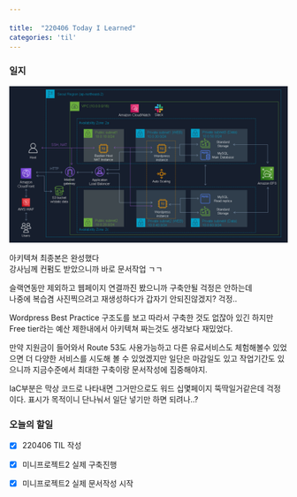 ```yaml
---

title:  "220406 Today I Learned"
categories: 'til'
---
```

<!-- 
![aas](/assets/til/220328til1.png)

<img src="/assets/til/220328til1.png" width="100%" height="100%"> -->



### 일지

![architecture](/assets/til/220406.png)

아키텍쳐 최종본은 완성했다   
강사님께 컨펌도 받았으니까 바로 문서작업 ㄱㄱ  

슬랙연동만 제외하고 웹페이지 연결까진 봤으니까 구축안될 걱정은 안하는데        
나중에 복습겸 사진찍으려고 재생성하다가 갑자기 안되진않겠지? 걱정..    

Wordpress Best Practice 구조도를 보고 따라서 구축한 것도 없잖아 있긴 하지만   
Free tier라는 예산 제한내에서 아키텍쳐 짜는것도 생각보다 재밌었다.     

만약 지원금이 들어와서 Route 53도 사용가능하고 다른 유료서비스도 체험해볼수 있었으면 더 다양한 서비스를 시도해 볼 수 있었겠지만
일단은 마감일도 있고 작업기간도 있으니까 지금수준에서 최대한 구축이랑 문서작성에 집중해야지.       

IaC부분은 막상 코드로 나타내면 그거만으로도 워드 십몇페이지 뚝딱일거같은데 걱정이다. 표시가 목적이니 단나눠서 일단 넣기만 하면 되려나..?     



### 오늘의 할일

- [x] 220406 TIL 작성
- [x] 미니프로젝트2 실제 구축진행
- [x] 미니프로젝트2 실제 문서작성 시작


